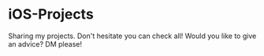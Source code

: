 # iOS-Projects

Sharing my projects. Don't hesitate you can check all!
Would you like to give an advice? DM please!

